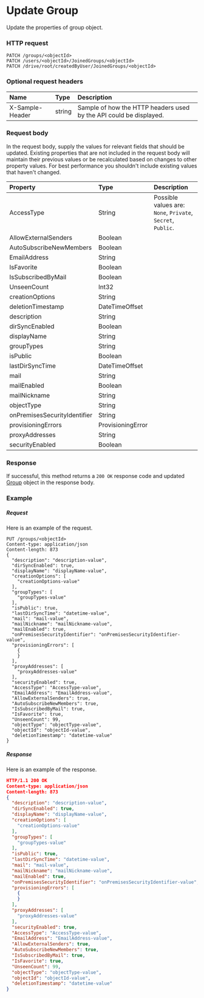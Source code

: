 # Update Group

Update the properties of group object.
### HTTP request
```http
PATCH /groups/<objectId>
PATCH /users/<objectId>/JoinedGroups/<objectId>
PATCH /drive/root/createdByUser/JoinedGroups/<objectId>
```
### Optional request headers
| Name       | Type | Description|
|:-----------|:------|:----------|
| X-Sample-Header  | string  | Sample of how the HTTP headers used by the API could be displayed.|

### Request body
In the request body, supply the values for relevant fields that should be updated. Existing properties that are not included in the request body will maintain their previous values or be recalculated based on changes to other property values. For best performance you shouldn't include existing values that haven't changed.

| Property	   | Type	|Description|
|:---------------|:--------|:----------|
|AccessType|String| Possible values are: `None`, `Private`, `Secret`, `Public`.|
|AllowExternalSenders|Boolean||
|AutoSubscribeNewMembers|Boolean||
|EmailAddress|String||
|IsFavorite|Boolean||
|IsSubscribedByMail|Boolean||
|UnseenCount|Int32||
|creationOptions|String||
|deletionTimestamp|DateTimeOffset||
|description|String||
|dirSyncEnabled|Boolean||
|displayName|String||
|groupTypes|String||
|isPublic|Boolean||
|lastDirSyncTime|DateTimeOffset||
|mail|String||
|mailEnabled|Boolean||
|mailNickname|String||
|objectType|String||
|onPremisesSecurityIdentifier|String||
|provisioningErrors|ProvisioningError||
|proxyAddresses|String||
|securityEnabled|Boolean||

### Response
If successful, this method returns a `200 OK` response code and updated [Group](../resources/group.md) object in the response body.
### Example
##### Request
Here is an example of the request.
```http
PUT /groups/<objectId>
Content-type: application/json
Content-length: 873
{
  "description": "description-value",
  "dirSyncEnabled": true,
  "displayName": "displayName-value",
  "creationOptions": [
    "creationOptions-value"
  ],
  "groupTypes": [
    "groupTypes-value"
  ],
  "isPublic": true,
  "lastDirSyncTime": "datetime-value",
  "mail": "mail-value",
  "mailNickname": "mailNickname-value",
  "mailEnabled": true,
  "onPremisesSecurityIdentifier": "onPremisesSecurityIdentifier-value",
  "provisioningErrors": [
    {
    }
  ],
  "proxyAddresses": [
    "proxyAddresses-value"
  ],
  "securityEnabled": true,
  "AccessType": "AccessType-value",
  "EmailAddress": "EmailAddress-value",
  "AllowExternalSenders": true,
  "AutoSubscribeNewMembers": true,
  "IsSubscribedByMail": true,
  "IsFavorite": true,
  "UnseenCount": 99,
  "objectType": "objectType-value",
  "objectId": "objectId-value",
  "deletionTimestamp": "datetime-value"
}
```
##### Response
Here is an example of the response.
```json
HTTP/1.1 200 OK
Content-type: application/json
Content-length: 873
{
  "description": "description-value",
  "dirSyncEnabled": true,
  "displayName": "displayName-value",
  "creationOptions": [
    "creationOptions-value"
  ],
  "groupTypes": [
    "groupTypes-value"
  ],
  "isPublic": true,
  "lastDirSyncTime": "datetime-value",
  "mail": "mail-value",
  "mailNickname": "mailNickname-value",
  "mailEnabled": true,
  "onPremisesSecurityIdentifier": "onPremisesSecurityIdentifier-value",
  "provisioningErrors": [
    {
    }
  ],
  "proxyAddresses": [
    "proxyAddresses-value"
  ],
  "securityEnabled": true,
  "AccessType": "AccessType-value",
  "EmailAddress": "EmailAddress-value",
  "AllowExternalSenders": true,
  "AutoSubscribeNewMembers": true,
  "IsSubscribedByMail": true,
  "IsFavorite": true,
  "UnseenCount": 99,
  "objectType": "objectType-value",
  "objectId": "objectId-value",
  "deletionTimestamp": "datetime-value"
}
```

<!-- uuid: 8be431e0-8302-465a-a9c7-f51791a7b4bb
2015-10-09 18:31:36 UTC -->